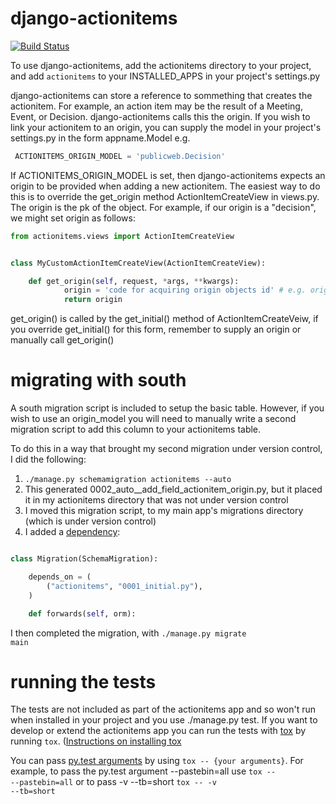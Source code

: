 django-actionitems
==================
[![Build Status](https://travis-ci.org/birdsarah/django-actionitems.png?branch=master)](https://travis-ci.org/birdsarah/django-actionitems)

To use django-actionitems, add the actionitems directory to your project, and add <code>actionitems</code> to your INSTALLED_APPS in your project's settings.py

django-actionitems can store a reference to sommething that creates the actionitem. For example, an action item may be the result of a Meeting, Event, or Decision. django-actionitems calls this the origin. If you wish to link your actionitem to an origin, you can supply the model in your project's settings.py in the form appname.Model e.g.

```python
 ACTIONITEMS_ORIGIN_MODEL = 'publicweb.Decision'
``` 
If ACTIONITEMS_ORIGIN_MODEL is set, then django-actionitems expects an origin to be provided when adding a new actionitem. The easiest way to do this is to override the get_origin method ActionItemCreateView in views.py.
The origin is the pk of the object. For example, if our origin is a "decision", we might set origin as follows: 
```python
from actionitems.views import ActionItemCreateView


class MyCustomActionItemCreateView(ActionItemCreateView):

    def get_origin(self, request, *args, **kwargs):
            origin = 'code for acquiring origin objects id' # e.g. origin = kwargs.get('decisionpk')
            return origin
``` 
get_origin() is called by the get_initial() method of ActionItemCreateVeiw, if you override get_initial() for this form, remember to supply an origin or manually call get_origin()

migrating with south
====================
A south migration script is included to setup the basic table. However, if you wish to use an origin_model you will need to manually write a second migration script to add this column to your actionitems table.

To do this in a way that brought my second migration under version control, I did the following:

 1. <code>./manage.py schemamigration actionitems --auto</code>
 1. This generated 0002_auto__add_field_actionitem_origin.py, but it placed it in my actionitems directory that was not under version control
 1. I moved this migration script, to my main app's migrations directory (which is under version control)
 1. I added a [dependency](http://south.readthedocs.org/en/latest/dependencies.html):

```python

class Migration(SchemaMigration):

    depends_on = (
        ("actionitems", "0001_initial.py"),
    )

    def forwards(self, orm):
``` 
I then completed the migration, with <code>./manage.py migrate main</code>

running the tests
=================

The tests are not included as part of the actionitems app and so won't run when installed in your project and you use ./manage.py test. If you want to develop or extend the actionitems app you can run the tests with [tox](http://tox.readthedocs.org) by running <code>tox</code>. ([Instructions on installing tox](http://tox.readthedocs.org/en/latest/install.html)

You can pass [py.test arguments](http://pytest.org/latest/usage.html) by using <code>tox -- {your arguments}</code>. For example, to pass the py.test argument --pastebin=all use <code>tox -- --pastebin=all</code> or to pass -v --tb=short <code>tox -- -v --tb=short</code>

